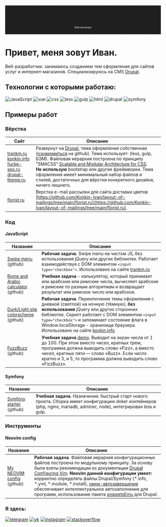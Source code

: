[![banner](https://raw.githubusercontent.com/Konkin-Ivan/Konkin-Ivan/main/files/banner.gif)](https://konkin.info)

# Привет, меня зовут Иван.
Веб-разработчик: занимаюсь созданием тем оформления для сайтов услуг и интернет-магазинов. Специализируюсь на CMS [Drupal](https://drupal.org).

## Технологии с которыми работаю:
![JavaScript](https://img.shields.io/badge/-JavaScript-090909?style=for-the-badge&logo=JavaScript)
![vue](https://img.shields.io/badge/-Vue-090909?style=for-the-badge&logo=vue)
![css](https://img.shields.io/badge/-CSS3-090909?style=for-the-badge&logo=css3)
![less](https://img.shields.io/badge/-LESS-090909?style=for-the-badge&logo=less)
![gulp](https://img.shields.io/badge/-GULP-090909?style=for-the-badge&logo=gulp)
![html](https://img.shields.io/badge/-HTML5-090909?style=for-the-badge&logo=html5)
![drupal](https://img.shields.io/badge/-Drupal-090909?style=for-the-badge&logo=drupal)
![symfony](https://img.shields.io/badge/-Symfony-090909?style=for-the-badge&logo=symfony)

## Примеры работ
### Вёрстка
| Сайт  |  Описание |
|---|---|
| [trankm.ru](https://trankm.ru)<br>[konkin.info](https://konkin.info)<br>[fucke-seo.ru](https://fucke-seo.ru)<br>[drupal-theme.ru](https://drupal-theme.ru)  | Развернут на [Drupal](https://drupal.org), тема оформления собственная ([ознакомиться](https://github.com/Konkin-Ivan/konkin_info_theme) на github). Тема использует: (less, gulp, БЭМ). Файловая иерархия построена по принципу "SMACSS" [Scalable and Modular Architecture for CSS](https://www.drupal.org/docs/develop/standards/css/css-file-organization-for-drupal-9).<br> <strong>Не использую</strong> bootstrap или другие фреймворки. Тема оформления имеет минимальный набор файлов и стилей, достаточных для вёрстки конкретного дизайна, ничего лишнего. |
| [florist.ru](https://florist.ru) | Верстка e-mail рассылки для сайта доставки цветов [https://github.com/Konkin-Ivan/layout-of-mailings/tree/main/florist.ru](https://github.com/Konkin-Ivan/layout-of-mailings/tree/main/florist.ru). |
### Код
#### JavaScript
| Название | Описание |
|---|---|
| [Swipe menu](https://github.com/Konkin-Ivan/swipe-menu-javascript)<br> (github) | <strong>Рабочая задача</strong>. Swipe menu на чистом JS, без использования jQuery или других библиотек. Работает взаимодействуя с DOM элементом ``` <input type="checkbox"> ```. Использовано на сайте [trankm.ru](https://trankm.ru) |
| [Rome and Arabic calculator](https://github.com/Konkin-Ivan/roman-and-arabic-calc)<br> (github) | <strong>Учебная задача</strong> - калькулятор, который принимает или арабские или римские числа, вычисляет арабские и римские по разным алгоритмам и возвращает результат или римское число или арабское. |
| [Durk/Light site colorscheme](https://github.com/Konkin-Ivan/Durk-Light-site-colorscheme)<br> (github) | <strong>Рабочая задача</strong>. Переключение темы оформления с дневной (светлой) на ночную (тёмную), <strong>без использования</strong> jQuery или других сторонних библиотек. Скрипт работает с DOM элементом ``` <input type="checkbox"> ``` и запоминает состояние флага в Window.localStorage - хранилище браузера. Использовано на сайте [konkin.info](https://konkin.info) |
| [FuzzBuzz](https://github.com/Konkin-Ivan/Fuzz-Buzz)<br> (github) | <strong>Учебная задача</strong> [demo](https://fuzzbuzz.konkin.info). Выводит на экран числа от 1 до 100. При этом вместо чисел, кратных трем, программа должна выводить слово «Fizz», а вместо чисел, кратных пяти — слово «Buzz». Если число кратно и 3, и 5, то программа должна выводить слово «FizzBuzz». |

#### Symfony
| Название | Описание |
|---|---|
| [Symfony starter](https://github.com/Konkin-Ivan/symfony-starter-all)<br> (github) | <strong>Учебная задача</strong>. Назначение: быстрый старт нового проета. Сборка имеет конфигурацию doker контейнеров (php, nginx, mariadb, adminer, node), интегрирован less и gulp. |
### Инструменты
#### Neovim config
| Название | Описание |
|---|---|
| [My NEOVIM config](https://github.com/Konkin-Ivan/drupal-ide-nvim-config)<br> (github) | <strong>Рабочая задача</strong>. Файловая иерархия конфигурационных файлов построена по модульному принципу. За основу были взяты рекомендации из документации [Drupal Configuring Vim](https://www.drupal.org/docs/develop/development-tools/configuring-vim). <strong>Neovim данной конфигурации умеет:</strong> корректно определять файлы Drupal/Symfony (*.info, *.yml, *.module, *.install), [омни-автозавершение](https://www.koumbit.org/en/content/using-exuberant-ctags-drupal) обеспечивает интеллектуальное автозаполнение для программ, использование пакета [snippetsEmu](https://www.vim.org/scripts/script.php?script_id=1318) для Drupal. |

### Я здесь:
[![telegram](https://img.shields.io/badge/-Telegram-090909?style=for-the-badge&logo=telegram)](https://t.me/konkin_ivan)
[![vk](https://img.shields.io/badge/-ВКонтакте-090909?style=for-the-badge&logo=vk)](https://vk.com/konkin_ivan)
[![instagram](https://img.shields.io/badge/-Instagram-090909?style=for-the-badge&logo=instagram)](https://www.instagram.com/konkin.info)
[![stackoverflow](https://img.shields.io/badge/-Stackoverflow-090909?style=for-the-badge&logo=stackoverflow)](https://ru.stackoverflow.com/users/272147/%d0%98%d0%b2%d0%b0%d0%bd-%d0%9a%d0%be%d0%bd%d0%ba%d0%b8%d0%bd)
